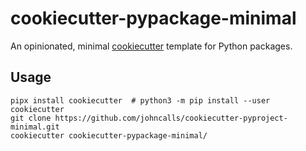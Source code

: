 cookiecutter-pypackage-minimal
==============================

An opinionated, minimal [cookiecutter](https://github.com/audreyr/cookiecutter) template for Python packages.

Usage
-----

    pipx install cookiecutter  # python3 -m pip install --user cookiecutter 
    git clone https://github.com/johncalls/cookiecutter-pyproject-minimal.git
    cookiecutter cookiecutter-pypackage-minimal/

